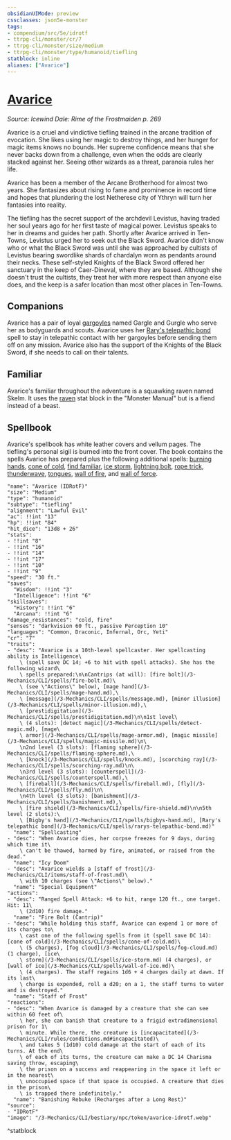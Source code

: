 ```yaml
---
obsidianUIMode: preview
cssclasses: json5e-monster
tags:
- compendium/src/5e/idrotf
- ttrpg-cli/monster/cr/7
- ttrpg-cli/monster/size/medium
- ttrpg-cli/monster/type/humanoid/tiefling
statblock: inline
aliases: ["Avarice"]
---
```

# [Avarice](3-Mechanics\CLI\bestiary\npc/avarice-idrotf.md)
*Source: Icewind Dale: Rime of the Frostmaiden p. 269*  

Avarice is a cruel and vindictive tiefling trained in the arcane tradition of evocation. She likes using her magic to destroy things, and her hunger for magic items knows no bounds. Her supreme confidence means that she never backs down from a challenge, even when the odds are clearly stacked against her. Seeing other wizards as a threat, paranoia rules her life.

Avarice has been a member of the Arcane Brotherhood for almost two years. She fantasizes about rising to fame and prominence in record time and hopes that plundering the lost Netherese city of Ythryn will turn her fantasies into reality.

The tiefling has the secret support of the archdevil Levistus, having traded her soul years ago for her first taste of magical power. Levistus speaks to her in dreams and guides her path. Shortly after Avarice arrived in Ten-Towns, Levistus urged her to seek out the Black Sword. Avarice didn't know who or what the Black Sword was until she was approached by cultists of Levistus bearing swordlike shards of chardalyn worn as pendants around their necks. These self-styled Knights of the Black Sword offered her sanctuary in the keep of Caer-Dineval, where they are based. Although she doesn't trust the cultists, they treat her with more respect than anyone else does, and the keep is a safer location than most other places in Ten-Towns.

## Companions

Avarice has a pair of loyal [gargoyles](/3-Mechanics/CLI/bestiary/elemental/gargoyle.md) named Gargle and Gurgle who serve her as bodyguards and scouts. Avarice uses her [Rary's telepathic bond](/3-Mechanics/CLI/spells/rarys-telepathic-bond.md) spell to stay in telepathic contact with her gargoyles before sending them off on any mission. Avarice also has the support of the Knights of the Black Sword, if she needs to call on their talents.

## Familiar

Avarice's familiar throughout the adventure is a squawking raven named Skelm. It uses the [raven](/3-Mechanics/CLI/bestiary/beast/raven.md) stat block in the "Monster Manual" but is a fiend instead of a beast.

## Spellbook

Avarice's spellbook has white leather covers and vellum pages. The tiefling's personal sigil is burned into the front cover. The book contains the spells Avarice has prepared plus the following additional spells: [burning hands](/3-Mechanics/CLI/spells/burning-hands.md), [cone of cold](/3-Mechanics/CLI/spells/cone-of-cold.md), [find familiar](/3-Mechanics/CLI/spells/find-familiar.md), [ice storm](/3-Mechanics/CLI/spells/ice-storm.md), [lightning bolt](/3-Mechanics/CLI/spells/lightning-bolt.md), [rope trick](/3-Mechanics/CLI/spells/rope-trick.md), [thunderwave](/3-Mechanics/CLI/spells/thunderwave.md), [tongues](/3-Mechanics/CLI/spells/tongues.md), [wall of fire](/3-Mechanics/CLI/spells/wall-of-fire.md), and [wall of force](/3-Mechanics/CLI/spells/wall-of-force.md).

```statblock
"name": "Avarice (IDRotF)"
"size": "Medium"
"type": "humanoid"
"subtype": "tiefling"
"alignment": "Lawful Evil"
"ac": !!int "13"
"hp": !!int "84"
"hit_dice": "13d8 + 26"
"stats":
- !!int "8"
- !!int "16"
- !!int "14"
- !!int "17"
- !!int "10"
- !!int "9"
"speed": "30 ft."
"saves":
  "Wisdom": !!int "3"
  "Intelligence": !!int "6"
"skillsaves":
  "History": !!int "6"
  "Arcana": !!int "6"
"damage_resistances": "cold, fire"
"senses": "darkvision 60 ft., passive Perception 10"
"languages": "Common, Draconic, Infernal, Orc, Yeti"
"cr": "7"
"traits":
- "desc": "Avarice is a 10th-level spellcaster. Her spellcasting ability is Intelligence\
    \ (spell save DC 14; +6 to hit with spell attacks). She has the following wizard\
    \ spells prepared:\n\nCantrips (at will): [fire bolt](/3-Mechanics/CLI/spells/fire-bolt.md)\
    \ (see \"Actions\" below), [mage hand](/3-Mechanics/CLI/spells/mage-hand.md),\
    \ [message](/3-Mechanics/CLI/spells/message.md), [minor illusion](/3-Mechanics/CLI/spells/minor-illusion.md),\
    \ [prestidigitation](/3-Mechanics/CLI/spells/prestidigitation.md)\n\n1st level\
    \ (4 slots): [detect magic](/3-Mechanics/CLI/spells/detect-magic.md), [mage\
    \ armor](/3-Mechanics/CLI/spells/mage-armor.md), [magic missile](/3-Mechanics/CLI/spells/magic-missile.md)\n\
    \n2nd level (3 slots): [flaming sphere](/3-Mechanics/CLI/spells/flaming-sphere.md),\
    \ [knock](/3-Mechanics/CLI/spells/knock.md), [scorching ray](/3-Mechanics/CLI/spells/scorching-ray.md)\n\
    \n3rd level (3 slots): [counterspell](/3-Mechanics/CLI/spells/counterspell.md),\
    \ [fireball](/3-Mechanics/CLI/spells/fireball.md), [fly](/3-Mechanics/CLI/spells/fly.md)\n\
    \n4th level (3 slots): [banishment](/3-Mechanics/CLI/spells/banishment.md),\
    \ [fire shield](/3-Mechanics/CLI/spells/fire-shield.md)\n\n5th level (2 slots):\
    \ [Bigby's hand](/3-Mechanics/CLI/spells/bigbys-hand.md), [Rary's telepathic bond](/3-Mechanics/CLI/spells/rarys-telepathic-bond.md)"
  "name": "Spellcasting"
- "desc": "When Avarice dies, her corpse freezes for 9 days, during which time it\
    \ can't be thawed, harmed by fire, animated, or raised from the dead."
  "name": "Icy Doom"
- "desc": "Avarice wields a [staff of frost](/3-Mechanics/CLI/items/staff-of-frost.md)\
    \ with 10 charges (see \"Actions\" below)."
  "name": "Special Equipment"
"actions":
- "desc": "Ranged Spell Attack: +6 to hit, range 120 ft., one target. Hit: 11\
    \ (2d10) fire damage."
  "name": "Fire Bolt (Cantrip)"
- "desc": "While holding this staff, Avarice can expend 1 or more of its charges to\
    \ cast one of the following spells from it (spell save DC 14): [cone of cold](/3-Mechanics/CLI/spells/cone-of-cold.md)\
    \ (5 charges), [fog cloud](/3-Mechanics/CLI/spells/fog-cloud.md) (1 charge), [ice\
    \ storm](/3-Mechanics/CLI/spells/ice-storm.md) (4 charges), or [wall of ice](/3-Mechanics/CLI/spells/wall-of-ice.md)\
    \ (4 charges). The staff regains 1d6 + 4 charges daily at dawn. If its last\
    \ charge is expended, roll a d20; on a 1, the staff turns to water and is destroyed."
  "name": "Staff of Frost"
"reactions":
- "desc": "When Avarice is damaged by a creature that she can see within 60 feet of\
    \ her, she can banish that creature to a frigid extradimensional prison for 1\
    \ minute. While there, the creature is [incapacitated](/3-Mechanics/CLI/rules/conditions.md#incapacitated)\
    \ and takes 5 (1d10) cold damage at the start of each of its turns. At the end\
    \ of each of its turns, the creature can make a DC 14 Charisma saving throw, escaping\
    \ the prison on a success and reappearing in the space it left or in the nearest\
    \ unoccupied space if that space is occupied. A creature that dies in the prison\
    \ is trapped there indefinitely."
  "name": "Banishing Rebuke (Recharges after a Long Rest)"
"source":
- "IDRotF"
"image": "/3-Mechanics/CLI/bestiary/npc/token/avarice-idrotf.webp"
```
^statblock